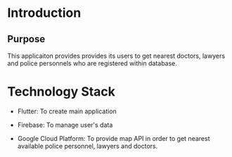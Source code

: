# Introduction


## Purpose


This applicaiton provides provides its users to get nearest doctors, lawyers and police personnels who are registered within database.


# Technology Stack


* Flutter: To create main application

* Firebase: To manage user's data

* Google Cloud Platform: To provide map API in order to get nearest available police personnel, lawyers and doctors.
